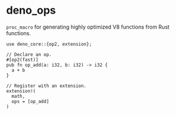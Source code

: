 # deno_ops

`proc_macro` for generating highly optimized V8 functions from Rust functions.

```rust,ignore
use deno_core::{op2, extension};

// Declare an op.
#[op2(fast)]
pub fn op_add(a: i32, b: i32) -> i32 {
  a + b
}

// Register with an extension.
extension!(
  math,
  ops = [op_add]
)
```
